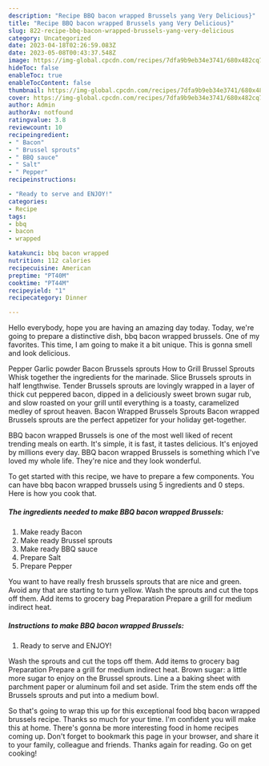 ```yaml
---
description: "Recipe BBQ bacon wrapped Brussels yang Very Delicious}"
title: "Recipe BBQ bacon wrapped Brussels yang Very Delicious}"
slug: 822-recipe-bbq-bacon-wrapped-brussels-yang-very-delicious
category: Uncategorized
date: 2023-04-18T02:26:59.083Z
date: 2023-05-08T00:43:37.548Z
image: https://img-global.cpcdn.com/recipes/7dfa9b9eb34e3741/680x482cq70/bbq-bacon-wrapped-brussels-recipe-main-photo.jpg
hideToc: false
enableToc: true
enableTocContent: false
thumbnail: https://img-global.cpcdn.com/recipes/7dfa9b9eb34e3741/680x482cq70/bbq-bacon-wrapped-brussels-recipe-main-photo.jpg
cover: https://img-global.cpcdn.com/recipes/7dfa9b9eb34e3741/680x482cq70/bbq-bacon-wrapped-brussels-recipe-main-photo.jpg
author: Admin
authorAv: notfound
ratingvalue: 3.8
reviewcount: 10
recipeingredient:
- " Bacon"
- " Brussel sprouts"
- " BBQ sauce"
- " Salt"
- " Pepper"
recipeinstructions:

- "Ready to serve and ENJOY!"
categories:
- Recipe
tags:
- bbq
- bacon
- wrapped

katakunci: bbq bacon wrapped 
nutrition: 112 calories
recipecuisine: American
preptime: "PT40M"
cooktime: "PT44M"
recipeyield: "1"
recipecategory: Dinner

---
```



Hello everybody, hope you are having an amazing day today. Today, we're going to prepare a distinctive dish, bbq bacon wrapped brussels. One of my favorites. This time, I am going to make it a bit unique. This is gonna smell and look delicious.

Pepper Garlic powder Bacon Brussels sprouts How to Grill Brussel Sprouts Whisk together the ingredients for the marinade. Slice Brussels sprouts in half lengthwise. Tender Brussels sprouts are lovingly wrapped in a layer of thick cut peppered bacon, dipped in a deliciously sweet brown sugar rub, and slow roasted on your grill until everything is a toasty, caramelized medley of sprout heaven. Bacon Wrapped Brussels Sprouts Bacon wrapped Brussels sprouts are the perfect appetizer for your holiday get-together.

BBQ bacon wrapped Brussels is one of the most well liked of recent trending meals on earth. It's simple, it is fast, it tastes delicious. It's enjoyed by millions every day. BBQ bacon wrapped Brussels is something which I've loved my whole life. They're nice and they look wonderful.


To get started with this recipe, we have to prepare a few components. You can have bbq bacon wrapped brussels using 5 ingredients and 0 steps. Here is how you cook that.

<!--inarticleads1-->

##### The ingredients needed to make BBQ bacon wrapped Brussels:

1. Make ready  Bacon
1. Make ready  Brussel sprouts
1. Make ready  BBQ sauce
1. Prepare  Salt
1. Prepare  Pepper


You want to have really fresh brussels sprouts that are nice and green. Avoid any that are starting to turn yellow. Wash the sprouts and cut the tops off them. Add items to grocery bag Preparation Prepare a grill for medium indirect heat. 

<!--inarticleads2-->

##### Instructions to make BBQ bacon wrapped Brussels:


1. Ready to serve and ENJOY!

Wash the sprouts and cut the tops off them. Add items to grocery bag Preparation Prepare a grill for medium indirect heat. Brown sugar: a little more sugar to enjoy on the Brussel sprouts. Line a a baking sheet with parchment paper or aluminum foil and set aside. Trim the stem ends off the Brussels sprouts and put into a medium bowl. 

So that's going to wrap this up for this exceptional food bbq bacon wrapped brussels recipe. Thanks so much for your time. I'm confident you will make this at home. There's gonna be more interesting food in home recipes coming up. Don't forget to bookmark this page in your browser, and share it to your family, colleague and friends. Thanks again for reading. Go on get cooking!
